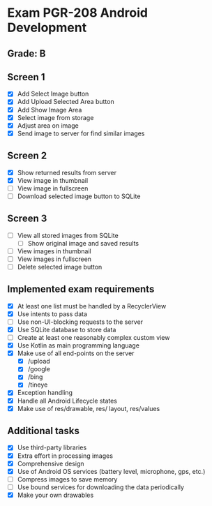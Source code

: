 # Exam PGR-208 Android Development

## Grade: B


## Screen 1
- [x] Add Select Image button
- [x] Add Upload Selected Area button
- [x] Add Show Image Area
- [x] Select image from storage
- [x] Adjust area on image 
- [x] Send image to server for find similar images

## Screen 2 
- [x] Show returned results from server
- [x] View image in thumbnail
- [ ] View image in fullscreen
- [ ] Download selected image button to SQLite

## Screen 3
- [ ] View all stored images from SQLite
    - [ ] Show original image and saved results
- [ ] View images in thumbnail
- [ ] View images in fullscreen
- [ ] Delete selected image button

## Implemented exam requirements
- [x] At least one list must be handled by a RecyclerView
- [x] Use intents to pass data
- [ ] Use non-UI-blocking requests to the server
- [x] Use SQLite database to store data
- [ ] Create at least one reasonably complex custom view
- [x] Use Kotlin as main programming language
- [x] Make use of all end-points on the server 
    - [x] /upload
    - [x] /google
    - [x] /bing
    - [x] /tineye
- [x] Exception handling
- [x] Handle all Android Lifecycle states
- [x] Make use of res/drawable, res/ layout, res/values

## Additional tasks
- [x] Use third-party libraries
- [x] Extra effort in processing images
- [x] Comprehensive design
- [x] Use of Android OS services (battery level, microphone, gps, etc.)
- [ ] Compress images to save memory
- [ ] Use bound services for downloading the data periodically
- [x] Make your own drawables
